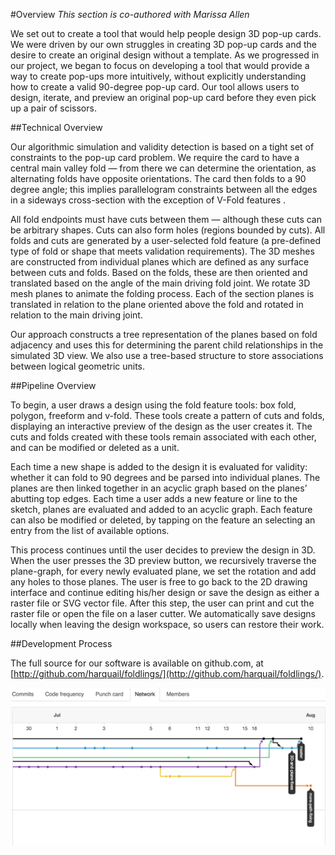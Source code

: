 #Overview
_This section is co-authored with Marissa Allen_

We set out to create a tool that would help people design 3D pop-up cards. We were driven by our own struggles in creating 3D pop-up cards and the desire to create an original design without a template. As we progressed in our project, we began to focus on developing a tool that would provide a way to create pop-ups more intuitively, without explicitly understanding how to create a valid 90-degree pop-up card. Our tool allows users to design, iterate, and preview an original pop-up card before they even pick up a pair of scissors. 

##Technical Overview 

Our algorithmic simulation and validity detection is based on a tight set of constraints to the pop-up card problem.  We require the card to have a central main valley fold — from there we can determine the orientation, as alternating folds have opposite orientations.  The card then folds to a 90 degree angle; this implies parallelogram constraints between all the edges in a sideways cross-section with the exception of V-Fold features		.   

All fold endpoints must have cuts between them — although these cuts can be arbitrary shapes. Cuts can also form holes (regions bounded by cuts). All folds and cuts are generated by a user-selected fold feature (a pre-defined type of fold or shape that meets validation requirements). The 3D meshes are constructed from individual planes which are defined as any surface between cuts and folds.  Based on the folds, these are then oriented and translated based on the angle of the main driving fold joint.  We rotate 3D mesh planes to animate the folding process.  Each of the section planes is translated in relation to the plane oriented above the fold and rotated in relation to the main driving joint.

Our approach constructs a tree representation of the planes based on fold adjacency and uses this for determining the parent child relationships in the simulated 3D view.  We also use a tree-based structure to store associations between logical geometric units.


##Pipeline Overview

To begin, a user draws a design using the fold feature tools: box fold, polygon, freeform and v-fold.  These tools create a pattern of cuts and folds, displaying an interactive preview of the design as the user creates it.  The cuts and folds created with these tools remain associated with each other, and can be modified or deleted as a unit.

Each time a new shape is added to the design it is evaluated for validity: whether it can fold to 90 degrees and be parsed into individual planes. The planes are then linked together in an acyclic graph based on the planes’ abutting top edges. Each time a user adds a new feature or line to the sketch, planes are evaluated and added to an acyclic graph.  Each feature can also be modified or deleted, by tapping on the feature an selecting an entry from the list of available options.

This process continues until the user decides to preview the design in 3D. When the user presses the 3D preview button, we recursively traverse the plane-graph, for every newly evaluated plane, we set the rotation and add any holes to those planes. The user is free to go back to the 2D drawing interface and continue editing his/her design or save the design as either a raster file or SVG vector file. After this step, the user can print and cut the raster file or open the file on a laser cutter.  We automatically save designs locally when leaving the design workspace, so users can restore their work.

##Development Process

The full source for our software is available on github.com, at [http://github.com/harquail/foldlings/](http://github.com/harquail/foldlings/).

![We used github to build Foldlings collaboratively.  Our workflow involved creating new code branches for each feature, and reviewing the changes before merging back into the master branch of the codebase.](figures/30_UI_Design_Philosophy/gitflow.png)


